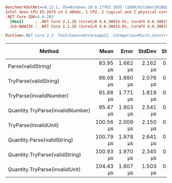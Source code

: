 ``` ini

BenchmarkDotNet=v0.12.1, OS=Windows 10.0.17763.1935 (1809/October2018Update/Redstone5), VM=Hyper-V
Intel Xeon CPU E5-2673 v3 2.40GHz, 1 CPU, 2 logical and 2 physical cores
.NET Core SDK=5.0.203
  [Host]     : .NET Core 2.1.28 (CoreCLR 4.6.30015.01, CoreFX 4.6.30015.01), X64 RyuJIT
  Job-NQWZIK : .NET Core 2.1.28 (CoreCLR 4.6.30015.01, CoreFX 4.6.30015.01), X64 RyuJIT

Runtime=.NET Core 2.1  Toolchain=netcoreapp21  Categories=Micro,Construction,Quantity,String  

```
|                           Method |      Mean |    Error |   StdDev |   StdErr |       Min |       Max |    Median | Ratio | MannWhitney(5%) | RatioSD |  Gen 0 |  Gen 1 | Gen 2 | Allocated |
|--------------------------------- |----------:|---------:|---------:|---------:|----------:|----------:|----------:|------:|---------------- |--------:|-------:|-------:|------:|----------:|
|               Parse(validString) |  83.95 μs | 1.662 μs | 2.162 μs | 0.441 μs |  79.91 μs |  88.65 μs |  84.33 μs |  1.00 |            Base |    0.00 | 6.6770 | 0.1553 |     - |  43.36 KB |
|            TryParse(validString) |  86.08 μs | 1.690 μs | 2.076 μs | 0.443 μs |  82.15 μs |  88.79 μs |  86.29 μs |  1.03 |            Same |    0.04 | 6.6770 | 0.1553 |     - |  43.33 KB |
|          TryParse(invalidNumber) |  91.88 μs | 1.771 μs | 1.819 μs | 0.441 μs |  89.18 μs |  95.94 μs |  92.09 μs |  1.10 |          Slower |    0.04 | 6.6770 | 0.1553 |     - |  42.96 KB |
| Quantity.TryParse(invalidNumber) |  95.47 μs | 1.903 μs | 2.541 μs | 0.508 μs |  91.71 μs | 101.02 μs |  95.12 μs |  1.14 |          Slower |    0.05 | 6.5994 | 0.1941 |     - |  42.96 KB |
|            TryParse(invalidUnit) | 100.56 μs | 2.009 μs | 2.150 μs | 0.507 μs |  97.11 μs | 105.23 μs | 100.91 μs |  1.20 |          Slower |    0.04 | 6.5994 | 0.1941 |     - |  42.79 KB |
|      Quantity.Parse(validString) | 100.79 μs | 1.978 μs | 2.641 μs | 0.528 μs |  95.30 μs | 105.78 μs | 100.75 μs |  1.20 |          Slower |    0.04 | 7.2674 | 0.3230 |     - |   46.2 KB |
|   Quantity.TryParse(validString) | 100.93 μs | 1.970 μs | 2.345 μs | 0.512 μs |  97.21 μs | 105.15 μs | 101.01 μs |  1.21 |          Slower |    0.03 | 7.2674 | 0.3230 |     - |   46.2 KB |
|   Quantity.TryParse(invalidUnit) | 104.43 μs | 1.607 μs | 1.503 μs | 0.388 μs | 102.11 μs | 106.47 μs | 104.76 μs |  1.26 |          Slower |    0.04 | 6.5994 | 0.1941 |     - |  42.79 KB |
